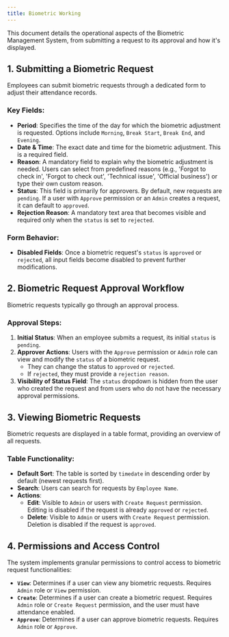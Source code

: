 ```yaml
---
title: Biometric Working
---
```


This document details the operational aspects of the Biometric Management System, from submitting a request to its approval and how it's displayed.

## 1. Submitting a Biometric Request

Employees can submit biometric requests through a dedicated form to adjust their attendance records.

### Key Fields:

-   **Period**: Specifies the time of the day for which the biometric adjustment is requested. Options include `Morning`, `Break Start`, `Break End`, and `Evening`.
-   **Date & Time**: The exact date and time for the biometric adjustment. This is a required field.
-   **Reason**: A mandatory field to explain why the biometric adjustment is needed. Users can select from predefined reasons (e.g., 'Forgot to check in', 'Forgot to check out', 'Technical issue', 'Official business') or type their own custom reason.
-   **Status**: This field is primarily for approvers. By default, new requests are `pending`. If a user with `Approve` permission or an `Admin` creates a request, it can default to `approved`.
-   **Rejection Reason**: A mandatory text area that becomes visible and required only when the `status` is set to `rejected`.

### Form Behavior:

-   **Disabled Fields**: Once a biometric request's `status` is `approved` or `rejected`, all input fields become disabled to prevent further modifications.

## 2. Biometric Request Approval Workflow

Biometric requests typically go through an approval process.

### Approval Steps:

1.  **Initial Status**: When an employee submits a request, its initial `status` is `pending`.
2.  **Approver Actions**: Users with the `Approve` permission or `Admin` role can view and modify the `status` of a biometric request.
    -   They can change the status to `approved` or `rejected`.
    -   If `rejected`, they must provide a `rejection reason`.
3.  **Visibility of Status Field**: The `status` dropdown is hidden from the user who created the request and from users who do not have the necessary approval permissions.

## 3. Viewing Biometric Requests

Biometric requests are displayed in a table format, providing an overview of all requests.

### Table Functionality:

-   **Default Sort**: The table is sorted by `timedate` in descending order by default (newest requests first).
-   **Search**: Users can search for requests by `Employee Name`.
-   **Actions**:
    -   **Edit**: Visible to `Admin` or users with `Create Request` permission. Editing is disabled if the request is already `approved` or `rejected`.
    -   **Delete**: Visible to `Admin` or users with `Create Request` permission. Deletion is disabled if the request is `approved`.

## 4. Permissions and Access Control

The system implements granular permissions to control access to biometric request functionalities:

-   **`View`**: Determines if a user can view any biometric requests. Requires `Admin` role or `View` permission.
-   **`Create`**: Determines if a user can create a biometric request. Requires `Admin` role or `Create Request` permission, and the user must have attendance enabled.
-   **`Approve`**: Determines if a user can approve biometric requests. Requires `Admin` role or `Approve`.
